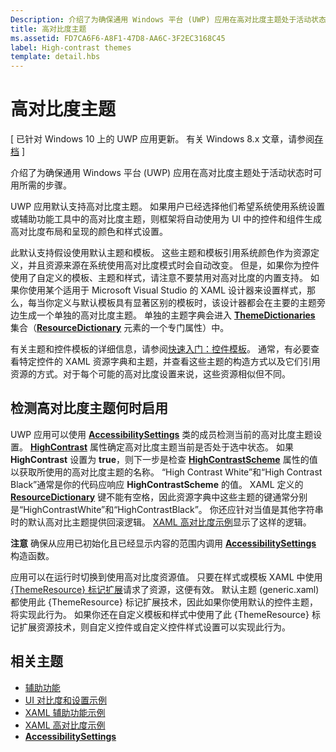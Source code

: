 ```yaml
---
Description: 介绍了为确保通用 Windows 平台 (UWP) 应用在高对比度主题处于活动状态时可用所需的步骤。
title: 高对比度主题
ms.assetid: FD7CA6F6-A8F1-47D8-AA6C-3F2EC3168C45
label: High-contrast themes
template: detail.hbs
---
```


高对比度主题
=============================================================================

\[ 已针对 Windows 10 上的 UWP 应用更新。 有关 Windows 8.x 文章，请参阅[存档](http://go.microsoft.com/fwlink/p/?linkid=619132) \]


介绍了为确保通用 Windows 平台 (UWP) 应用在高对比度主题处于活动状态时可用所需的步骤。

UWP 应用默认支持高对比度主题。 如果用户已经选择他们希望系统使用系统设置或辅助功能工具中的高对比度主题，则框架将自动使用为 UI 中的控件和组件生成高对比度布局和呈现的颜色和样式设置。

此默认支持假设使用默认主题和模板。 这些主题和模板引用系统颜色作为资源定义，并且资源来源在系统使用高对比度模式时会自动改变。 但是，如果你为控件使用了自定义的模板、主题和样式，请注意不要禁用对高对比度的内置支持。 如果你使用某个适用于 Microsoft Visual Studio 的 XAML 设计器来设置样式，那么，每当你定义与默认模板具有显著区别的模板时，该设计器都会在主要的主题旁边生成一个单独的高对比度主题。 单独的主题字典会进入 [**ThemeDictionaries**](https://msdn.microsoft.com/library/windows/apps/BR208807) 集合（[**ResourceDictionary**](https://msdn.microsoft.com/library/windows/apps/BR208794) 元素的一个专门属性）中。

有关主题和控件模板的详细信息，请参阅[快速入门：控件模板](https://msdn.microsoft.com/library/windows/apps/xaml/Hh465374)。 通常，有必要查看特定控件的 XAML 资源字典和主题，并查看这些主题的构造方式以及它们引用资源的方式。对于每个可能的高对比度设置来说，这些资源相似但不同。

<span id="Detecting_when_a_high-contrast_theme_is_enabled"> </span> <span id="detecting_when_a_high-contrast_theme_is_enabled"> </span> <span id="DETECTING_WHEN_A_HIGH-CONTRAST_THEME_IS_ENABLED"> </span>检测高对比度主题何时启用
-----------------------------------------------------------------------------------------------------------------------------------------------------------------------------------------------------------------------------------------------------

UWP 应用可以使用 [**AccessibilitySettings**](https://msdn.microsoft.com/library/windows/apps/BR242237) 类的成员检测当前的高对比度主题设置。 [
            **HighContrast**](https://msdn.microsoft.com/library/windows/apps/BR242237_highcontrast) 属性确定高对比度主题当前是否处于选中状态。 如果 **HighContrast** 设置为 **true**，则下一步是检查 [**HighContrastScheme**](https://msdn.microsoft.com/library/windows/apps/BR242237_highcontrastscheme) 属性的值以获取所使用的高对比度主题的名称。 “High Contrast White”和“High Contrast Black”通常是你的代码应响应 **HighContrastScheme** 的值。 XAML 定义的 [**ResourceDictionary**](https://msdn.microsoft.com/library/windows/apps/BR208794) 键不能有空格，因此资源字典中这些主题的键通常分别是“HighContrastWhite”和“HighContrastBlack”。 你还应针对当值是其他字符串时的默认高对比主题提供回滚逻辑。 [XAML 高对比度示例](http://go.microsoft.com/fwlink/p/?linkid=254993)显示了这样的逻辑。

**注意** 确保从应用已初始化且已经显示内容的范围内调用 [**AccessibilitySettings**](https://msdn.microsoft.com/library/windows/apps/BR242237) 构造函数。

 

应用可以在运行时切换到使用高对比度资源值。 只要在样式或模板 XAML 中使用 [{ThemeResource} 标记扩展](https://msdn.microsoft.com/library/windows/apps/Mt185591)请求了资源，这便有效。 默认主题 (generic.xaml) 都使用此 {ThemeResource} 标记扩展技术，因此如果你使用默认的控件主题，将实现此行为。 如果你还在自定义模板和样式中使用了此 {ThemeResource} 标记扩展资源技术，则自定义控件或自定义控件样式设置可以实现此行为。

<span id="related_topics"> </span>相关主题
-----------------------------------------------

* [辅助功能](accessibility.md)
* [UI 对比度和设置示例](http://go.microsoft.com/fwlink/p/?linkid=231539)
* [XAML 辅助功能示例](http://go.microsoft.com/fwlink/p/?linkid=238570)
* [XAML 高对比度示例](http://go.microsoft.com/fwlink/p/?linkid=254993)
* [**AccessibilitySettings**](https://msdn.microsoft.com/library/windows/apps/BR242237)
 

 





<!--HONumber=Mar16_HO3-->


